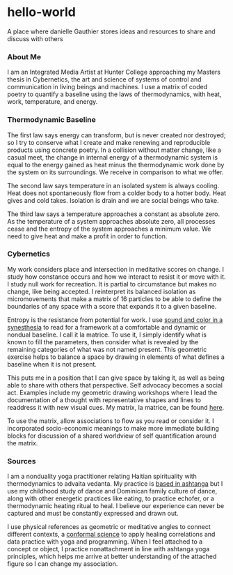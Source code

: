 # hello-world
A place where danielle Gauthier stores ideas and resources to share and discuss with others

### About Me
I am an Integrated Media Artist at Hunter College approaching my Masters thesis in Cybernetics, the art and science of systems of control and communication in living beings and machines. I use a matrix of coded poetry to quantify a baseline using the laws of thermodynamics, with heat, work, temperature, and energy. 

### Thermodynamic Baseline
The first law says energy can transform, but is never created nor destroyed; so I try to conserve what I create and make renewing and reproducible products using concrete poetry. In a collision without matter change, like a casual meet, the change in internal energy of a thermodynamic system is equal to the energy gained as heat minus the thermodynamic work done by the system on its surroundings. We receive in comparison to what we offer. 

The second law says temperature in an isolated system is always cooling. Heat does not spontaneously flow from a colder body to a hotter body. Heat gives and cold takes. Isolation is drain and we are social beings who take.

The third law says a temperature approaches a constant as absolute zero. As the temperature of a system approaches absolute zero, all processes cease and the entropy of the system approaches a minimum value. We need to give heat and make a profit in order to function.

### Cybernetics
My work considers place and intersection in meditative scores on change. I study how constance occurs and how we interact to resist it or move with it. I study null work  for recreation. It is partial to circumstance but makes no change, like being accepted. I reinterpret its balanced isolation as micromovements that make a matrix of 16 particles to be able to define the boundaries of any space with a score that expands it to a given baseline. 

Entropy is the resistance from potential for work. I use [sound and color in a synesthesia](https://en.wikipedia.org/wiki/Chromesthesia) to read for a framework at a comfortable and dynamic or nondual baseline. I call it la matrice. To use it, I simply identify what is known to fill the parameters, then consider what is revealed by the remaining categories of what was not named present. This geometric exercise helps to balance a space by drawing in elements of what defines a baseline when it is not present.

This puts me in a position that I can give space by taking it, as well as being able to share with others that perspective. Self advocacy becomes a social act. Examples include my geometric drawing workshops where I lead the documentation of a thought with representative shapes and lines to readdress it with new visual cues. My matrix, la matrice, can be found [here](https://docs.google.com/presentation/d/1mX2m7MB7L4baMGf4qT60YFSeOO11gX3twezpTky50IY/edit?usp=sharing).

To use the matrix, allow associations to flow as you read or consider it. I incorporated socio-economic meanings to make more immediate building blocks for discussion of a shared worldview of self quantification around the matrix.

### Sources
I am a nonduality yoga practitioner relating Haitian spirituality with thermodynamics to advaita vedanta. My practice is [based in ashtanga](https://www.arlingtoncenter.org/Sanskrit-English.pdf) but I use my childhood study of dance and Dominican family culture of dance, along with other energetic practices like eating, to practice echofer, or a thermodynamic heating ritual to heal. I believe our experience can never be captured and must be constantly expressed and drawn out.

I use physical references as geometric or meditative angles to connect different contexts, a [conformal science](https://jila.colorado.edu/~ajsh/insidebh/penrose.html) to apply healing correlations and data practice with yoga and programming. When I feel attached to a concept or object, I practice nonattachment in line with ashtanga yoga principles, which helps me arrive at better understanding of the attached figure so I can change my association.




